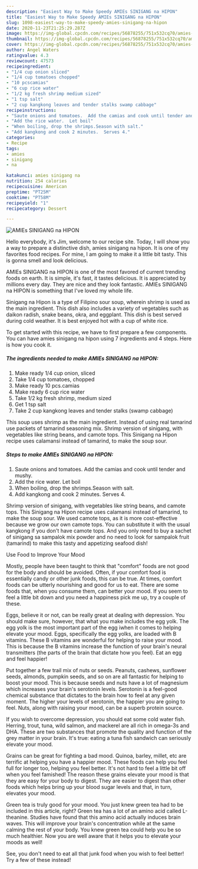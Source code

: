 ```yaml
---
description: "Easiest Way to Make Speedy AMIEs SINIGANG na HIPON"
title: "Easiest Way to Make Speedy AMIEs SINIGANG na HIPON"
slug: 1098-easiest-way-to-make-speedy-amies-sinigang-na-hipon
date: 2020-11-23T21:25:29.287Z
image: https://img-global.cpcdn.com/recipes/56878255/751x532cq70/amies-sinigang-na-hipon-recipe-main-photo.jpg
thumbnail: https://img-global.cpcdn.com/recipes/56878255/751x532cq70/amies-sinigang-na-hipon-recipe-main-photo.jpg
cover: https://img-global.cpcdn.com/recipes/56878255/751x532cq70/amies-sinigang-na-hipon-recipe-main-photo.jpg
author: Angel Waters
ratingvalue: 4.3
reviewcount: 47573
recipeingredient:
- "1/4 cup onion sliced"
- "1/4 cup tomatoes chopped"
- "10 pcscamias"
- "6 cup rice water"
- "1/2 kg fresh shrimp medium sized"
- "1 tsp salt"
- "2 cup kangkong leaves and tender stalks swamp cabbage"
recipeinstructions:
- "Saute onions and tomatoes.  Add the camias and cook until tender and mushy."
- "Add the rice water.  Let boil"
- "When boiling, drop the shrimps.Season with salt."
- "Add kangkong and cook 2 minutes.  Serves 4."
categories:
- Recipe
tags:
- amies
- sinigang
- na

katakunci: amies sinigang na 
nutrition: 254 calories
recipecuisine: American
preptime: "PT25M"
cooktime: "PT58M"
recipeyield: "1"
recipecategory: Dessert

---
```



![AMIEs SINIGANG na HIPON](https://img-global.cpcdn.com/recipes/56878255/751x532cq70/amies-sinigang-na-hipon-recipe-main-photo.jpg)

Hello everybody, it's Jim, welcome to our recipe site. Today, I will show you a way to prepare a distinctive dish, amies sinigang na hipon. It is one of my favorites food recipes. For mine, I am going to make it a little bit tasty. This is gonna smell and look delicious.

AMIEs SINIGANG na HIPON is one of the most favored of current trending foods on earth. It is simple, it's fast, it tastes delicious. It is appreciated by millions every day. They are nice and they look fantastic. AMIEs SINIGANG na HIPON is something that I've loved my whole life.

Sinigang na Hipon is a type of Filipino sour soup, wherein shrimp is used as the main ingredient. This dish also includes a variety of vegetables such as daikon radish, snake beans, okra, and eggplant. This dish is best served during cold weather. It is best enjoyed hot with a cup of white rice.


To get started with this recipe, we have to first prepare a few components. You can have amies sinigang na hipon using 7 ingredients and 4 steps. Here is how you cook it.

<!--inarticleads1-->

##### The ingredients needed to make AMIEs SINIGANG na HIPON:

1. Make ready 1/4 cup onion, sliced
1. Take 1/4 cup tomatoes, chopped
1. Make ready 10 pcs.camias
1. Make ready 6 cup rice water
1. Take 1/2 kg fresh shrimp, medium sized
1. Get 1 tsp salt
1. Take 2 cup kangkong leaves and tender stalks (swamp cabbage)


This soup uses shrimp as the main ingredient. Instead of using real tamarind use packets of tamarind seasoning mix. Shrimp version of sinigang, with vegetables like string beans, and camote tops. This Sinigang na Hipon recipe uses calamansi instead of tamarind, to make the soup sour. 

<!--inarticleads2-->

##### Steps to make AMIEs SINIGANG na HIPON:

1. Saute onions and tomatoes.  Add the camias and cook until tender and mushy.
1. Add the rice water.  Let boil
1. When boiling, drop the shrimps.Season with salt.
1. Add kangkong and cook 2 minutes.  Serves 4.


Shrimp version of sinigang, with vegetables like string beans, and camote tops. This Sinigang na Hipon recipe uses calamansi instead of tamarind, to make the soup sour. We used camote tops, as it is more cost-effective because we grow our own camote tops. You can substitute it with the usual kangkong if you don&#39;t have camote tops. And you only need to buy a sachet of sinigang sa sampalok mix powder and no need to look for sampalok fruit (tamarind) to make this tasty and appetizing seafood dish! 

Use Food to Improve Your Mood


Mostly, people have been taught to think that "comfort" foods are not good for the body and should be avoided. Often, if your comfort food is essentially candy or other junk foods, this can be true. At times, comfort foods can be utterly nourishing and good for us to eat. There are some foods that, when you consume them, can better your mood. If you seem to feel a little bit down and you need a happiness pick me up, try a couple of these.

Eggs, believe it or not, can be really great at dealing with depression. You should make sure, however, that what you make includes the egg yolk. The egg yolk is the most important part of the egg iwhen it comes to helping elevate your mood. Eggs, specifically the egg yolks, are loaded with B vitamins. These B vitamins are wonderful for helping to raise your mood. This is because the B vitamins increase the function of your brain's neural transmitters (the parts of the brain that dictate how you feel). Eat an egg and feel happier!

Put together a few trail mix of nuts or seeds. Peanuts, cashews, sunflower seeds, almonds, pumpkin seeds, and so on are all fantastic for helping to boost your mood. This is because seeds and nuts have a lot of magnesium which increases your brain's serotonin levels. Serotonin is a feel-good chemical substance that dictates to the brain how to feel at any given moment. The higher your levels of serotonin, the happier you are going to feel. Nuts, along with raising your mood, can be a superb protein source.

If you wish to overcome depression, you should eat some cold water fish. Herring, trout, tuna, wild salmon, and mackerel are all rich in omega-3s and DHA. These are two substances that promote the quality and function of the grey matter in your brain. It's true: eating a tuna fish sandwich can seriously elevate your mood. 

Grains can be great for fighting a bad mood. Quinoa, barley, millet, etc are terrific at helping you have a happier mood. These foods can help you feel full for longer too, helping you feel better. It's not hard to feel a little bit off when you feel famished! The reason these grains elevate your mood is that they are easy for your body to digest. They are easier to digest than other foods which helps bring up your blood sugar levels and that, in turn, elevates your mood.

Green tea is truly good for your mood. You just knew green tea had to be included in this article, right? Green tea has a lot of an amino acid called L-theanine. Studies have found that this amino acid actually induces brain waves. This will improve your brain's concentration while at the same calming the rest of your body. You knew green tea could help you be so much healthier. Now you are well aware that it helps you to elevate your moods as well!

See, you don't need to eat all that junk food when you wish to feel better! Try a few of these instead!

